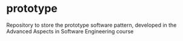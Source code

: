 # prototype
Repository to store the prototype software pattern, developed in the Advanced Aspects in Software Engineering course
